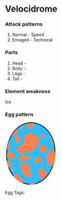 # Velocidrome

### Attack patterns
1. Normal - Speed
2. Enraged - Technical

### Parts
1. Head - 
2. Body - 
3. Legs - 
4. Tail - 

### Element weakness
Ice 

### Egg pattern
![image info](../assets/velocidrome.png)

Egg Tags: 